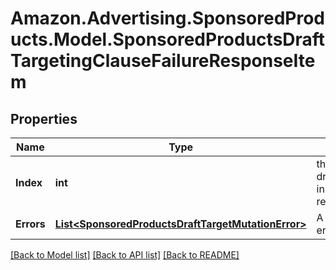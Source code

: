 # Amazon.Advertising.SponsoredProducts.Model.SponsoredProductsDraftTargetingClauseFailureResponseItem

## Properties

Name | Type | Description | Notes
------------ | ------------- | ------------- | -------------
**Index** | **int** | the index of the draftTargetingClause in the array from the request body | 
**Errors** | [**List&lt;SponsoredProductsDraftTargetMutationError&gt;**](SponsoredProductsDraftTargetMutationError.md) | A list of validation errors | [optional] 

[[Back to Model list]](../README.md#documentation-for-models) [[Back to API list]](../README.md#documentation-for-api-endpoints) [[Back to README]](../README.md)

